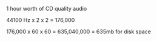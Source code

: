 1 hour worth of CD quality audio

44100 Hz x 2 x 2 = 176,000

176,000 x 60 x 60 = 635,040,000 = 635mb for disk space
